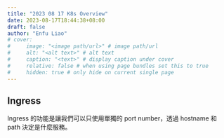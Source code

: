 ```yaml
---
title: "2023 08 17 K8s Overview"
date: 2023-08-17T18:44:38+08:00
draft: false
author: "Enfu Liao"
# cover:
#     image: "<image path/url>" # image path/url
#     alt: "<alt text>" # alt text
#     caption: "<text>" # display caption under cover
#     relative: false # when using page bundles set this to true
#     hidden: true # only hide on current single page
---
```



## Ingress

Ingress 的功能是讓我們可以只使用單獨的 port number，透過 hostname 和 path 決定是什麼服務。